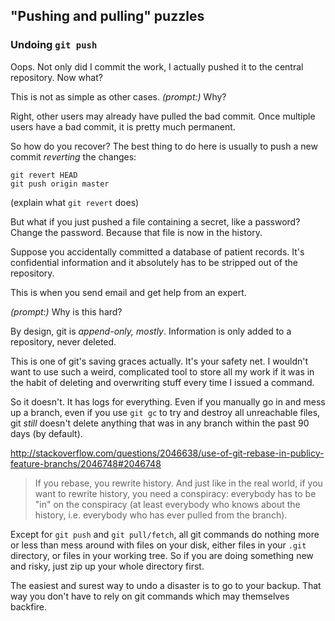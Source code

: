 ## "Pushing and pulling" puzzles

### Undoing `git push`

Oops. Not only did I commit the work, I actually
pushed it to the central repository. Now what?

This is not as simple as other cases. *(prompt:)* Why?

Right, other users may already have pulled the bad commit.
Once multiple users have a bad commit, it is pretty much permanent.

So how do you recover? The best thing to do here is usually
to push a new commit *reverting* the changes:

    git revert HEAD
    git push origin master

(explain what `git revert` does)

But what if you just pushed a file containing a secret, like a password?
Change the password.
Because that file is now in the history.

Suppose you accidentally committed a database of patient records.
It's confidential information and it absolutely has to be stripped
out of the repository.

This is when you send email and get help from an expert.

*(prompt:)* Why is this hard?

By design, git is *append-only, mostly*.
Information is only added to a repository, never deleted.

This is one of git's saving graces actually.
It's your safety net.
I wouldn't want to use such a weird, complicated tool
to store all my work
if it was in the habit of deleting and overwriting stuff
every time I issued a command.

So it doesn't. It has logs for everything.
Even if you manually go in and mess up a branch,
even if you use `git gc` to try and destroy all unreachable files,
git *still* doesn't delete anything that was in any branch within the past 90 days
(by default).

http://stackoverflow.com/questions/2046638/use-of-git-rebase-in-publicy-feature-branchs/2046748#2046748

> If you rebase, you rewrite history. And just like in the real world,
> if you want to rewrite history, you need a conspiracy: everybody has
> to be "in" on the conspiracy (at least everybody who knows about the
> history, i.e. everybody who has ever pulled from the branch).

Except for `git push` and `git pull/fetch`,
all git commands do nothing more or less than mess around with files on your disk,
either files in your `.git` directory,
or files in your working tree.
So if you are doing something new and risky, just zip up your whole directory first.

The easiest and surest way to undo a disaster is to go to your backup.
That way you don't have to rely on git commands which may themselves backfire.
